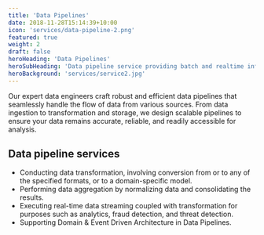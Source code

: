 ```yaml
---
title: 'Data Pipelines'
date: 2018-11-28T15:14:39+10:00
icon: 'services/data-pipeline-2.png'
featured: true
weight: 2
draft: false
heroHeading: 'Data Pipelines'
heroSubHeading: 'Data pipeline service providing batch and realtime information'
heroBackground: 'services/service2.jpg'
---
```


Our expert data engineers craft robust and efficient data pipelines that seamlessly handle the flow of data from various sources. From data ingestion to transformation and storage, we design scalable pipelines to ensure your data remains accurate, reliable, and readily accessible for analysis.

## Data pipeline services

* Conducting data transformation, involving conversion from or to any of the specified formats, or to a domain-specific model.​
* Performing data aggregation by normalizing data and consolidating the results.​
* Executing real-time data streaming coupled with transformation for purposes such as analytics, fraud detection, and threat detection.​
* Supporting Domain & Event Driven Architecture in Data Pipelines.
